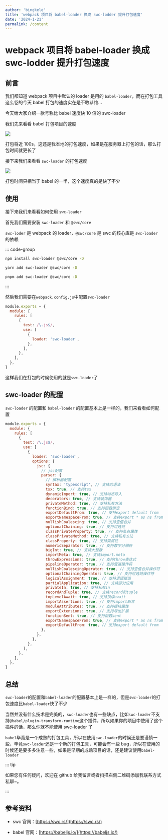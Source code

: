 ```yaml
---
author: 'bingkele'
title: 'webpack 项目将 babel-loader 换成 swc-lodder 提升打包速度'
date: '2024-1-21'
permalink: /content
---
```


# webpack 项目将 babel-loader 换成 swc-lodder 提升打包速度

## 前言

我们都知道 webpack 项目中默认的 loader 是用的 `babel-loader`，而在打包工具这么卷的今天 babel 打包的速度实在是不敢恭维...

今天给大家介绍一款号称比 babel 速度快 10 倍的 swc-loader

我们先来看看 babel 打包项目的速度

![](http://cdn.bingkele.cc/FkTWfhuhiwVYy_P4Ns02uL59rTOE)

打包将近 100s，这还是我本地的打包速度，如果是在服务器上打包的话，那么打包时间就更长了

接下来我们来看看 `swc-loader` 的打包速度

![](http://cdn.bingkele.cc/Fl4l2wUSR4WAiHpFf024Sa69K7BZ)

打包时间只相当于 babel 的一半，这个速度真的是快了不少

## 使用

接下来我们来看看如何使用 `swc-loader`

首先我们需要安装 `swc-loader` 和 `@swc/core`

`swc-loder` 是 webpack 的 loader，`@swc/core` 是 swc 的核心库是 `swc-loader` 的依赖

::: code-group

```bash [npm]
npm install swc-loader @swc/core -D
```

```bash [yarn]
yarn add swc-loader @swc/core -D
```

```bash [pnpm]
pnpm add swc-loader @swc/core -D
```

:::

然后我们需要在`webpack.config.js`中配置`swc-loader`

```js
module.exports = {
  module: {
    rules: [
      {
        test: /\.js$/,
        use: [
          {
            loader: 'swc-loader',
          },
        ],
      },
    ],
  },
}
```

这样我们在打包的时候使用的就是`swc-loader`了

## swc-loader 的配置

`swc-loader` 的配置和 `babel-loader` 的配置基本上是一样的，我们来看看如何配置

```js
module.exports = {
  module: {
    rules: [
      {
        test: /\.js$/,
        use: [
          {
            loader: 'swc-loader',
            options: {
              jsc: {
                // jsc配置
                parser: {
                  // 解析器配置
                  syntax: 'typescript', // 支持的语法
                  tsx: true, // 支持tsx
                  dynamicImport: true, // 支持动态导入
                  decorators: true, // 支持装饰器
                  privateMethod: true, // 支持私有方法
                  functionBind: true, // 支持函数绑定
                  exportDefaultFrom: true, // 支持export default from
                  exportNamespaceFrom: true, // 支持export * as ns from
                  nullishCoalescing: true, // 支持空值合并
                  optionalChaining: true, // 支持可选链
                  classPrivateProperty: true, // 支持私有属性
                  classPrivateMethod: true, // 支持私有方法
                  classProperty: true, // 支持类属性
                  numericSeparator: true, // 支持数字分隔符
                  bigInt: true, // 支持大整数
                  importMeta: true, // 支持import.meta
                  throwExpressions: true, // 支持throw表达式
                  pipelineOperator: true, // 支持管道操作符
                  nullishCoalescingOperator: true, // 支持空值合并操作符
                  optionalChainingOperator: true, // 支持可选链操作符
                  logicalAssignment: true, // 支持逻辑赋值
                  partialApplication: true, // 支持部分应用
                  privateIn: true, // 支持私有in
                  recordAndTuple: true, // 支持record和tuple
                  topLevelAwait: true, // 支持顶级await
                  importAssertions: true, // 支持import断言
                  moduleAttributes: true, // 支持模块属性
                  exportExtensions: true, // 支持导出扩展
                  functionSent: true, // 支持函数sent
                  exportNamespaceFrom: true, // 支持export * as ns from
                  exportDefaultFrom: true, // 支持export default from
                },
              },
            },
          },
        ],
      },
    ],
  },
}
```

## 总结

`swc-loader`的配置和`babel-loader`的配置基本上是一样的，但是`swc-loader`的打包速度比`babel-loader`快了不少

当然并没有什么技术是完美的，`swc-loader`也有一些缺点，比如`swc-loader`不支持`@babel/plugin-transform-runtime`这个插件，所以如果你的项目中使用了这个插件的话，那么你就不能使用 swc-loader 了

`babel`毕竟是一个成熟的打包工具，所以在使用`swc-loader`的时候还是要谨慎一些，毕竟`swc-loader`还是一个新的打包工具，可能会有一些 bug，所以在使用的时候还是要多多注意一些，如果是早期的成熟项目的话，还是建议使用`babel-loader`

::: tip

如果您有任何疑问，欢迎在 github 给我留言或者扫描右侧二维码添加我联系方式私聊~。

:::

## 参考资料

- swc 官网：[https://swc.rs/](https://swc.rs/)

- babel 官网：[https://babeljs.io/](https://babeljs.io/)
